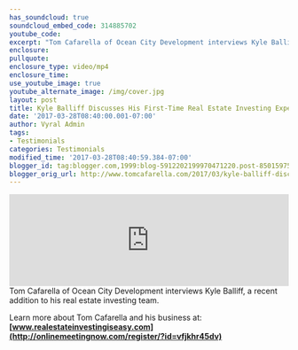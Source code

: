 ```yaml
---
has_soundcloud: true
soundcloud_embed_code: 314885702
youtube_code:
excerpt: "Tom Cafarella of Ocean City Development interviews Kyle Balliff, a recent addition to his real estate investing team."
enclosure:
pullquote:
enclosure_type: video/mp4
enclosure_time:
use_youtube_image: true
youtube_alternate_image: /img/cover.jpg
layout: post
title: Kyle Balliff Discusses His First-Time Real Estate Investing Experience
date: '2017-03-28T08:40:00.001-07:00'
author: Vyral Admin
tags:
- Testimonials
categories: Testimonials
modified_time: '2017-03-28T08:40:59.384-07:00'
blogger_id: tag:blogger.com,1999:blog-5912202199970471220.post-8501597559027937308
blogger_orig_url: http://www.tomcafarella.com/2017/03/kyle-balliff-discusses-his-first-time.html
---
```

<iframe width="100%" height="166" scrolling="no" frameborder="no" src="https://w.soundcloud.com/player/?url=https%3A//api.soundcloud.com/tracks/314885702&amp;color=ff5500"></iframe>
Tom Cafarella of Ocean City Development interviews Kyle Balliff, a recent addition to his real estate investing team.

Learn more about Tom Cafarella and his business at: **[www.realestateinvestingiseasy.com](http://onlinemeetingnow.com/register/?id=vfjkhr45dv)**
